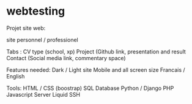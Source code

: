 # webtesting

Projet site web:

site personnel / professionel

Tabs :
CV type (school, xp)
Project (Github link, presentation and result
Contact (Social media link, commentary space)

Features needed:
Dark / Light site
Mobile and all screen size
Francais / English

Tools:
HTML / CSS (boostrap)
SQL Database
Python / Django
PHP
Javascript
Server Liquid SSH
